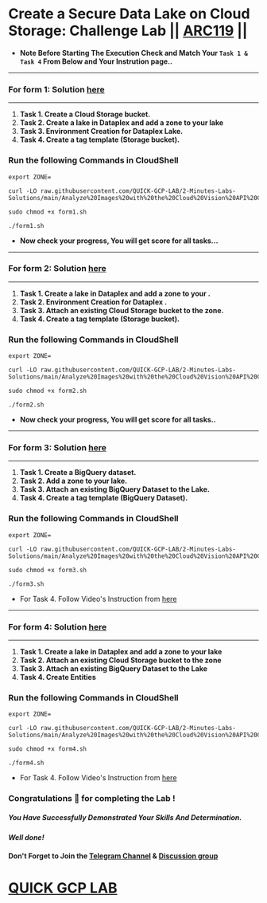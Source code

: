 # Create a Secure Data Lake on Cloud Storage: Challenge Lab || [ARC119](https://www.cloudskillsboost.google/focuses/63857?parent=catalog) ||

* **Note Before Starting The Execution Check and Match Your `Task 1 & Task 4` From Below and Your Instrution page..**
---

### For form 1: Solution [here]()
---

1. **Task 1. Create a Cloud Storage bucket.**
2. **Task 2. Create a lake in Dataplex and add a zone to your lake**
3. **Task 3. Environment Creation for Dataplex Lake.**
4. **Task 4. Create a tag template (Storage bucket).**

### Run the following Commands in CloudShell

```
export ZONE=
```
```
curl -LO raw.githubusercontent.com/QUICK-GCP-LAB/2-Minutes-Labs-Solutions/main/Analyze%20Images%20with%20the%20Cloud%20Vision%20API%20Challenge%20Lab/arc122.sh

sudo chmod +x form1.sh

./form1.sh
```

* **Now check your progress, You will get score for all tasks...**
---

### For form 2: Solution [here]()
---

1. **Task 1. Create a lake in Dataplex and add a zone to your .**
2. **Task 2. Environment Creation for Dataplex .**
3. **Task 3. Attach an existing Cloud Storage bucket to the zone.**
4. **Task 4. Create a tag template (Storage bucket).**

### Run the following Commands in CloudShell

```
export ZONE=
```
```
curl -LO raw.githubusercontent.com/QUICK-GCP-LAB/2-Minutes-Labs-Solutions/main/Analyze%20Images%20with%20the%20Cloud%20Vision%20API%20Challenge%20Lab/arc122.sh

sudo chmod +x form2.sh

./form2.sh
```

* **Now check your progress, You will get score for all tasks..**
---

### For form 3: Solution [here]()
---

1. **Task 1. Create a BigQuery dataset.**
2. **Task 2. Add a zone to your lake.**
3. **Task 3. Attach an existing BigQuery Dataset to the Lake.**
4. **Task 4. Create a tag template (BigQuery Dataset).**

### Run the following Commands in CloudShell

```
export ZONE=
```
```
curl -LO raw.githubusercontent.com/QUICK-GCP-LAB/2-Minutes-Labs-Solutions/main/Analyze%20Images%20with%20the%20Cloud%20Vision%20API%20Challenge%20Lab/arc122.sh

sudo chmod +x form3.sh

./form3.sh
```

* For Task 4. Follow Video's Instruction from [here]()
---

### For form 4: Solution [here](https://youtu.be/tK9bk6wG0aQ)
---

1. **Task 1. Create a lake in Dataplex and add a zone to your lake**
2. **Task 2. Attach an existing Cloud Storage bucket to the zone**
3. **Task 3. Attach an existing BigQuery Dataset to the Lake**
4. **Task 4. Create Entities**

### Run the following Commands in CloudShell

```
export ZONE=
```
```
curl -LO raw.githubusercontent.com/QUICK-GCP-LAB/2-Minutes-Labs-Solutions/main/Analyze%20Images%20with%20the%20Cloud%20Vision%20API%20Challenge%20Lab/arc122.sh

sudo chmod +x form4.sh

./form4.sh
```

* For Task 4. Follow Video's Instruction from [here](https://youtu.be/tK9bk6wG0aQ?t=65)

### Congratulations 🎉 for completing the Lab !

##### *You Have Successfully Demonstrated Your Skills And Determination.*

#### *Well done!*

#### Don't Forget to Join the [Telegram Channel](https://t.me/quickgcplab) & [Discussion group](https://t.me/quickgcplabchats)

# [QUICK GCP LAB](https://www.youtube.com/@quickgcplab)